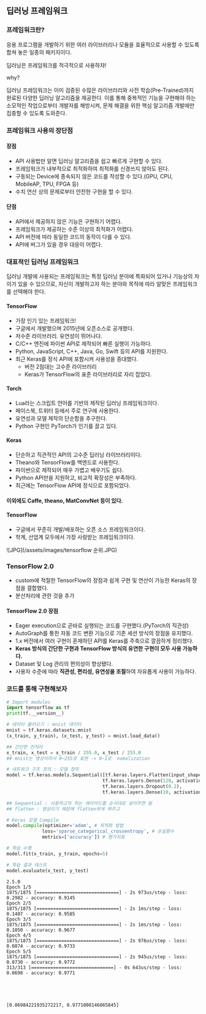 ## 딥러닝 프레임워크

### 프레임워크란?
응용 프로그램을 개발하기 위한 여러 라이브러리나 모듈을 효율적으로 사용할 수 있도록 합쳐 놓은 일종의 패키지이다.

딥러닝은 프레임워크를 적극적으로 사용하자!

why?

딥러닝 프레임워크는 이미 검증된 수많은 라이브러리와 사전 학습(Pre-Trained)까지 완료된 다양한 딥러닝 알고리즘을 제공한다. 
이를 통해 중복적인 기능을 구현해야 하는 소모적인 작업으로부터 개발자를 해방시켜, 문제 해결을 위한 핵심 알고리즘 개발에만 집중할 수 있도록 도와준다.


### 프레임워크 사용의 장단점

#### 장점
- API 사용법만 알면 딥러닝 알고리즘을 쉽고 빠르게 구현할 수 있다.
- 프레임워크가 내부적으로 최적화하여 최적화를 신경쓰지 않아도 된다.
- 구동되는 Device에 종속되지 않은 코드를 작성할 수 있다.(GPU, CPU, MobileAP, TPU, FPGA 등)
- 수치 연산 상의 문제로부터 안전한 구현을 할 수 있다.

#### 단점
- API에서 제공하지 않은 기능은 구현하기 어렵다.
- 프레임워크가 제공하는 수준 이상의 최적화가 어렵다.
- API 버전에 따라 동일한 코드의 동작이 다를 수 있다.
- API에 버그가 있을 경우 대응이 어렵다.

### 대표적인 딥러닝 프레임워크

딥러닝 개발에 사용되는 프레임워크는 특정 딥러닝 분야에 특화되어 있거나 기능상의 차이가 있을 수 있으므로, 자신이 개발하고자 하는 분야와 목적에 따라 알맞은 프레임워크를 선택해야 한다.

#### TensorFlow
- 가장 인기 있는 프레임워크!
- 구글에서 개발했으며 2015년에 오픈소스로 공개했다.
- 저수준 라이브러리. 유연성이 뛰어나다.
- C/C++ 엔진에 파이썬 API로 제작되어 빠른 실행이 가능하다.
- Python, JavaScript, C++, Java, Go, Swift 등의 API를 지원한다.
- 최근 Keras를 정식 API에 포함시켜 사용성을 증대했다.
    - 버전 2점대는 고수준 라이브러리
    - Keras가 TensorFlow의 표준 라이브러리로 자리 잡았다.
    
#### Torch
- Lua라는 스크립트 언어를 기반의 제작된 딥러닝 프레임워크이다.
- 페이스북, 트위터 등에서 주로 연구에 사용한다.
- 유연성과 모델 제작의 단순함을 추구한다.
- Python 구현인 PyTorch가 인기를 끌고 있다.

#### Keras
- 단순하고 직관적인 API의 고수준 딥러닝 라이브러리이다.
- Theano와 TensorFlow를 백엔드로 사용한다.
- 파이썬으로 제작되어 매우 가볍고 배우기도 쉽다.
- Python API만을 지원하고, 비교적 확장성은 부족하다.
- 최근에는 TensorFlow API에 정식으로 포함되었다.

#### 이외에도 Caffe, theano, MatConvNet 등이 있다.

#### TensorFlow
- 구글에서 꾸준히 개발/배포하는 오픈 소스 프레임워크이다.
- 학계, 산업계 모두에서 가장 사랑받는 프레임워크이다.

![JPG](/assets/images/tensorflow 순위.JPG)

### TensorFlow 2.0

- custom에 적절한 TensorFlow의 장점과 쉽게 구현 및 연산이 가능한 Keras의 장점을 결합했다.
- 분산처리에 관한 것을 추가

#### TensorFlow 2.0 장점
- Eager execution으로 곧바로 실행되는 코드를 구현했다.(PyTorch의 직관성)
- AutoGraph를 통한 자동 코드 변환 기능으로 기존 세션 방식의 장점을 유지했다.
- 1.x 버전에서 여러 구현이 혼재하던 API를 Keras를 주축으로 깔끔하게 정리했다.
- **Keras 방식의 간단한 구현과 TensorFlow 방식의 유연한 구현이 모두 사용 가능하다.**
- Dataset 및 Log 관리의 편의성이 향상됐다.
- 사용자 수준에 따라 **직관성, 편리성, 유연성을 조절**하여 자유롭게 사용이 가능하다.

### 코드를 통해 구현해보자


```python
# Import modules
import tensorflow as tf
print(tf.__version__)

# 데이터 불러오기 : mnist 데이터
mnist = tf.keras.datasets.mnist
(x_train, y_train), (x_test, y_test) = mnist.load_data()

## 간단한 전처리
x_train, x_test = x_train / 255.0, x_test / 255.0 
## mnist는 영상이라서 0~255로 표현 -> 0~1로  nomalization

# 네트워크 구조 정의 : 모델 정의
model = tf.keras.models.Sequential([tf.keras.layers.Flatten(input_shape=(28, 28)),
                                   tf.keras.layers.Dense(128, activation='relu'),
                                   tf.keras.layers.Dropout(0.2),
                                   tf.keras.layers.Dense(10, activation='softmax')])

## Sequential : 사용하고자 하는 레이어드를 순서대로 넣어주면 됨
## flatten : 영상이기 때문에 flatten하게 펴주고

# Keras 모델 Compile
model.compile(optimizer='adam', # 최적화 방법 
             loss='sparse_categorical_crossentropy', # 손실함수
             metrics=['accuracy']) # 평가지표

# 학습 수행
model.fit(x_train, y_train, epochs=5)

# 학습 결과 테스트
model.evaluate(x_test, y_test)
```

    2.5.0
    Epoch 1/5
    1875/1875 [==============================] - 2s 973us/step - loss: 0.2982 - accuracy: 0.9145
    Epoch 2/5
    1875/1875 [==============================] - 2s 1ms/step - loss: 0.1407 - accuracy: 0.9585
    Epoch 3/5
    1875/1875 [==============================] - 2s 1ms/step - loss: 0.1050 - accuracy: 0.9677
    Epoch 4/5
    1875/1875 [==============================] - 2s 976us/step - loss: 0.0874 - accuracy: 0.9733
    Epoch 5/5
    1875/1875 [==============================] - 2s 945us/step - loss: 0.0730 - accuracy: 0.9772
    313/313 [==============================] - 0s 643us/step - loss: 0.0698 - accuracy: 0.9771
    




    [0.06984221935272217, 0.9771000146865845]


